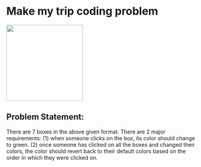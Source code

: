 # Make my trip coding problem

<!-- ![image](https://user-images.githubusercontent.com/53472824/228335109-64efc796-4dcb-41f6-abe0-077622e16f96.png) -->

<img src="https://user-images.githubusercontent.com/53472824/228335109-64efc796-4dcb-41f6-abe0-077622e16f96.png" width="200" height="200">

## Problem Statement:

There are 7 boxes in the above given format.
There are 2 major requirements:
(1) when someone clicks on the box, its color should change to green.
(2) once someone has clicked on all the boxes and changed their colors, the color should revert back to their default colors based on the order in which they were clicked on.
